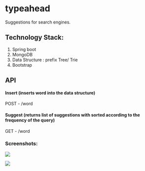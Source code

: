 # typeahead

Suggestions for search engines.

## Technology Stack:

1. Spring boot
2. MongoDB
3. Data Structure : prefix Tree/ Trie
4. Bootstrap

## API


#### Insert (inserts word into the data structure)
POST - /word


#### Suggest (returns list of suggestions with sorted according to the frequency of the query)
GET - /word 

### Screenshots:

![](https://github.com/amitbansal7/typeahead/screenshots/1.png?raw=true)

![](https://github.com/amitbansal7/typeahead/screenshots/2.png?raw=true)
